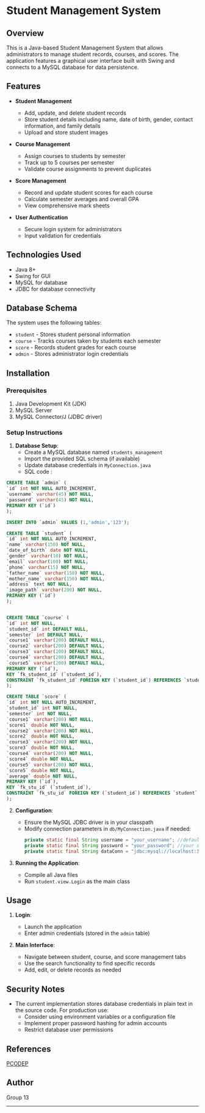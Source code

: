 # Student Management System

## Overview

This is a Java-based Student Management System that allows administrators to manage student records, courses, and scores. The application features a graphical user interface built with Swing and connects to a MySQL database for data persistence.

## Features

- **Student Management**
  - Add, update, and delete student records
  - Store student details including name, date of birth, gender, contact information, and family details
  - Upload and store student images

- **Course Management**
  - Assign courses to students by semester
  - Track up to 5 courses per semester
  - Validate course assignments to prevent duplicates

- **Score Management**
  - Record and update student scores for each course
  - Calculate semester averages and overall GPA
  - View comprehensive mark sheets

- **User Authentication**
  - Secure login system for administrators
  - Input validation for credentials

## Technologies Used

- Java 8+
- Swing for GUI
- MySQL for database
- JDBC for database connectivity

## Database Schema

The system uses the following tables:
- `student` - Stores student personal information
- `course` - Tracks courses taken by students each semester
- `score` - Records student grades for each course
- `admin` - Stores administrator login credentials

## Installation

### Prerequisites

1. Java Development Kit (JDK) 
2. MySQL Server
3. MySQL Connector/J (JDBC driver)

### Setup Instructions

1. **Database Setup**:
   - Create a MySQL database named `students_management`
   - Import the provided SQL schema (if available)
   - Update database credentials in `MyConnection.java`
   - SQL code :
  ```sql
CREATE TABLE `admin` (
  `id` int NOT NULL AUTO_INCREMENT,
  `username` varchar(45) NOT NULL,
  `password` varchar(45) NOT NULL,
  PRIMARY KEY (`id`)
);

INSERT INTO `admin` VALUES (1,'admin','123');

CREATE TABLE `student` (
  `id` int NOT NULL AUTO_INCREMENT,
  `name` varchar(150) NOT NULL,
  `date_of_birth` date NOT NULL,
  `gender` varchar(10) NOT NULL,
  `email` varchar(100) NOT NULL,
  `phone` varchar(15) NOT NULL,
  `father_name` varchar(150) NOT NULL,
  `mother_name` varchar(150) NOT NULL,
  `address` text NOT NULL,
  `image_path` varchar(200) NOT NULL,
  PRIMARY KEY (`id`)
); 


CREATE TABLE `course` (
  `id` int NOT NULL,
  `student_id` int DEFAULT NULL,
  `semester` int DEFAULT NULL,
  `course1` varchar(200) DEFAULT NULL,
  `course2` varchar(200) DEFAULT NULL,
  `course3` varchar(200) DEFAULT NULL,
  `course4` varchar(200) DEFAULT NULL,
  `course5` varchar(200) DEFAULT NULL,
  PRIMARY KEY (`id`),
  KEY `fk_student_id` (`student_id`),
  CONSTRAINT `fk_student_id` FOREIGN KEY (`student_id`) REFERENCES `student` (`id`) ON DELETE CASCADE ON UPDATE CASCADE
);

CREATE TABLE `score` (
  `id` int NOT NULL AUTO_INCREMENT,
  `student_id` int NOT NULL,
  `semester` int NOT NULL,
  `course1` varchar(200) NOT NULL,
  `score1` double NOT NULL,
  `course2` varchar(200) NOT NULL,
  `score2` double NOT NULL,
  `course3` varchar(200) NOT NULL,
  `score3` double NOT NULL,
  `course4` varchar(200) NOT NULL,
  `score4` double NOT NULL,
  `course5` varchar(200) NOT NULL,
  `score5` double NOT NULL,
  `average` double NOT NULL,
  PRIMARY KEY (`id`),
  KEY `fk_stu_id` (`student_id`),
  CONSTRAINT `fk_stu_id` FOREIGN KEY (`student_id`) REFERENCES `student` (`id`) ON DELETE CASCADE ON UPDATE CASCADE
);
  
  ```

2. **Configuration**:
   - Ensure the MySQL JDBC driver is in your classpath
   - Modify connection parameters in `db/MyConnection.java` if needed:
     ```java
     private static final String username = "your_username"; //default is root
     private static final String password = "your_password"; //your sql password
     private static final String dataConn = "jdbc:mysql://localhost:3306/students_management";
     ```

3. **Running the Application**:
   - Compile all Java files
   - Run `student.view.Login` as the main class

## Usage

1. **Login**:
   - Launch the application
   - Enter admin credentials (stored in the `admin` table) 

2. **Main Interface**:
   - Navigate between student, course, and score management tabs
   - Use the search functionality to find specific records
   - Add, edit, or delete records as needed

## Security Notes

- The current implementation stores database credentials in plain text in the source code. For production use:
  - Consider using environment variables or a configuration file
  - Implement proper password hashing for admin accounts
  - Restrict database user permissions

## References

[PCODEP](https://www.procodeplan.com/)

## Author

Group 13

---

